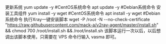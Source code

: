 更新系统
yum update -y  #CentOS系统命令
apt update -y  #Debian系统命令
安装工具组件
yum install -y wget  #CentOS系统命令
apt install -y wget  #Debian系统命令
执行Xray一键安装脚本
wget -P /root -N --no-check-certificate "https://raw.githubusercontent.com/mack-a/v2ray-agent/master/install.sh" && chmod 700 /root/install.sh && /root/install.sh
该脚本运行一次以后，以后想调出该脚本使用，只需要在 VPS 命令行输入 vasma 即可。
